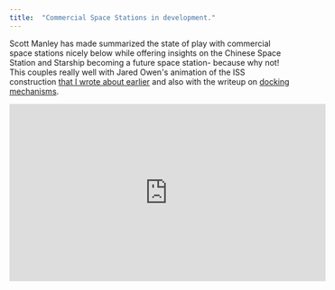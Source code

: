```yaml
---
title:  "Commercial Space Stations in development."
---
```


Scott Manley has made summarized the state of play with commercial space stations
nicely below while offering insights on the Chinese Space Station and Starship
becoming a future space station- because why not! This couples really well
with Jared Owen's animation of the ISS construction
[that I wrote about earlier](https://angadhn.com/opinions/Post5) and also with
the writeup on [docking mechanisms](https://angadhn.com/opinions/Post6).

<iframe width="560" height="315" src="https://www.youtube.com/embed/3CujjUfE504?si=v1wraXzwtcRGcRCk" title="YouTube video player" frameborder="0" allow="accelerometer; autoplay; clipboard-write; encrypted-media; gyroscope; picture-in-picture; web-share" referrerpolicy="strict-origin-when-cross-origin" allowfullscreen></iframe>
